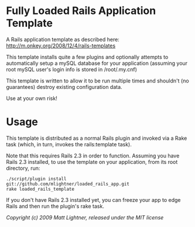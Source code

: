 Fully Loaded Rails Application Template
=======================================

A Rails application template as described here: http://m.onkey.org/2008/12/4/rails-templates

This template installs quite a few plugins and optionally attempts to automatically setup a mySQL database for
your application (assuming your root mySQL user's login info is stored in /root/.my.cnf)

This template is written to allow it to be run multiple times and shouldn't (no guarantees) destroy
existing configuration data.

Use at your own risk!


Usage
=====

This template is distributed as a normal Rails plugin and invoked via a Rake task (which, in turn, invokes the
rails:template task).

Note that this requires Rails 2.3 in order to function.  Assuming you have Rails 2.3 installed, to use the template on
your application, from its root directory, run:

    ./script/plugin install git://github.com/mlightner/loaded_rails_app.git
    rake loaded_rails_template

If you don't have Rails 2.3 installed yet, you can freeze your app to edge Rails and then run the plugin's rake task.



_Copyright (c) 2009 Matt Lightner, released under the MIT license_
